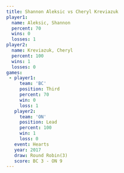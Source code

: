 ```yaml
---
title: Shannon Aleksic vs Cheryl Kreviazuk
player1:                 
  name: Aleksic, Shannon 
  percent: 70            
  wins: 0                
  losses: 1              
player2:                 
  name: Kreviazuk, Cheryl
  percent: 100           
  wins: 1                
  losses: 0              
games:
 - player1:         
     team: 'BC'     
     position: Third
     percent: 70    
     win: 0         
     loss: 1        
   player2:        
     team: 'ON'    
     position: Lead
     percent: 100  
     win: 1        
     loss: 0       
   event: Hearts       
   year: 2017          
   draw: Round Robin(3)
   score: BC 3 - ON 9  
---
```

